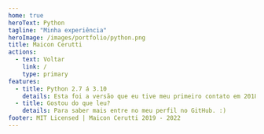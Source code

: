 ```yaml
---
home: true
heroText: Python
tagline: "Minha experiência"
heroImage: /images/portfolio/python.png
title: Maicon Cerutti
actions:
  - text: Voltar
    link: /
    type: primary
features:
  - title: Python 2.7 á 3.10
    details: Esta foi a versão que eu tive meu primeiro contato em 2018, e que venho resolvendo problemas des de então com as suas ferramentas.
  - title: Gostou do que leu?
    details: Para saber mais entre no meu perfil no GitHub. :)
footer: MIT Licensed | Maicon Cerutti 2019 - 2022
---
```

